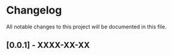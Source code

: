 # Changelog
All notable changes to this project will be documented in this file.

## [0.0.1] - XXXX-XX-XX